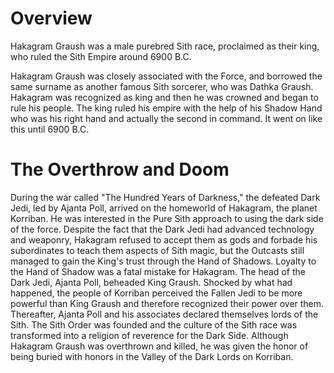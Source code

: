 # Overview

Hakagram Graush was a male purebred Sith race, proclaimed as their king, who ruled the Sith Empire around 6900 B.C.

Hakagram Graush was closely associated with the Force, and borrowed the same surname as another famous Sith sorcerer, who was Dathka Graush.
Hakagram was recognized as king and then he was crowned and began to rule his people.
The king ruled his empire with the help of his Shadow Hand who was his right hand and actually the second in command.
It went on like this until 6900 B.C.

# The Overthrow and Doom

During the war called "The Hundred Years of Darkness," the defeated Dark Jedi, led by Ajanta Poll, arrived on the homeworld of Hakagram, the planet Korriban.
He was interested in the Pure Sith approach to using the dark side of the force.
Despite the fact that the Dark Jedi had advanced technology and weaponry, Hakagram refused to accept them as gods and forbade his subordinates to teach them aspects of Sith magic, but the Outcasts still managed to gain the King's trust through the Hand of Shadows.
Loyalty to the Hand of Shadow was a fatal mistake for Hakagram.
The head of the Dark Jedi, Ajanta Poll, beheaded King Graush.
Shocked by what had happened, the people of Korriban perceived the Fallen Jedi to be more powerful than King Graush and therefore recognized their power over them.
Thereafter, Ajanta Poll and his associates declared themselves lords of the Sith.
The Sith Order was founded and the culture of the Sith race was transformed into a religion of reverence for the Dark Side.
Although Hakagram Graush was overthrown and killed, he was given the honor of being buried with honors in the Valley of the Dark Lords on Korriban.
